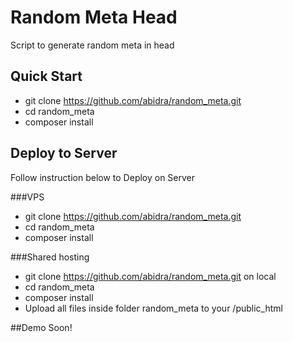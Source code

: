 # Random Meta Head
Script to generate random meta in head

## Quick Start
- git clone https://github.com/abidra/random_meta.git
- cd random_meta
- composer install

## Deploy to Server
Follow instruction below to Deploy on Server

###VPS
- git clone https://github.com/abidra/random_meta.git
- cd random_meta
- composer install

###Shared hosting
- git clone https://github.com/abidra/random_meta.git on local
- cd random_meta
- composer install
- Upload all files inside folder random_meta to your /public_html

##Demo
Soon!

